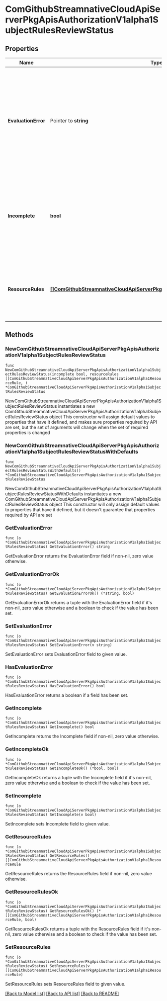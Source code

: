 # ComGithubStreamnativeCloudApiServerPkgApisAuthorizationV1alpha1SubjectRulesReviewStatus

## Properties

Name | Type | Description | Notes
------------ | ------------- | ------------- | -------------
**EvaluationError** | Pointer to **string** | EvaluationError can appear in combination with Rules. It indicates an error occurred during rule evaluation, such as an authorizer that doesn&#39;t support rule evaluation, and that ResourceRules and/or NonResourceRules may be incomplete. | [optional] 
**Incomplete** | **bool** | Incomplete is true when the rules returned by this call are incomplete. This is most commonly encountered when an authorizer, such as an external authorizer, doesn&#39;t support rules evaluation. | 
**ResourceRules** | [**[]ComGithubStreamnativeCloudApiServerPkgApisAuthorizationV1alpha1ResourceRule**](ComGithubStreamnativeCloudApiServerPkgApisAuthorizationV1alpha1ResourceRule.md) | ResourceRules is the list of actions the subject is allowed to perform on resources. The list ordering isn&#39;t significant, may contain duplicates, and possibly be incomplete. | 

## Methods

### NewComGithubStreamnativeCloudApiServerPkgApisAuthorizationV1alpha1SubjectRulesReviewStatus

`func NewComGithubStreamnativeCloudApiServerPkgApisAuthorizationV1alpha1SubjectRulesReviewStatus(incomplete bool, resourceRules []ComGithubStreamnativeCloudApiServerPkgApisAuthorizationV1alpha1ResourceRule, ) *ComGithubStreamnativeCloudApiServerPkgApisAuthorizationV1alpha1SubjectRulesReviewStatus`

NewComGithubStreamnativeCloudApiServerPkgApisAuthorizationV1alpha1SubjectRulesReviewStatus instantiates a new ComGithubStreamnativeCloudApiServerPkgApisAuthorizationV1alpha1SubjectRulesReviewStatus object
This constructor will assign default values to properties that have it defined,
and makes sure properties required by API are set, but the set of arguments
will change when the set of required properties is changed

### NewComGithubStreamnativeCloudApiServerPkgApisAuthorizationV1alpha1SubjectRulesReviewStatusWithDefaults

`func NewComGithubStreamnativeCloudApiServerPkgApisAuthorizationV1alpha1SubjectRulesReviewStatusWithDefaults() *ComGithubStreamnativeCloudApiServerPkgApisAuthorizationV1alpha1SubjectRulesReviewStatus`

NewComGithubStreamnativeCloudApiServerPkgApisAuthorizationV1alpha1SubjectRulesReviewStatusWithDefaults instantiates a new ComGithubStreamnativeCloudApiServerPkgApisAuthorizationV1alpha1SubjectRulesReviewStatus object
This constructor will only assign default values to properties that have it defined,
but it doesn't guarantee that properties required by API are set

### GetEvaluationError

`func (o *ComGithubStreamnativeCloudApiServerPkgApisAuthorizationV1alpha1SubjectRulesReviewStatus) GetEvaluationError() string`

GetEvaluationError returns the EvaluationError field if non-nil, zero value otherwise.

### GetEvaluationErrorOk

`func (o *ComGithubStreamnativeCloudApiServerPkgApisAuthorizationV1alpha1SubjectRulesReviewStatus) GetEvaluationErrorOk() (*string, bool)`

GetEvaluationErrorOk returns a tuple with the EvaluationError field if it's non-nil, zero value otherwise
and a boolean to check if the value has been set.

### SetEvaluationError

`func (o *ComGithubStreamnativeCloudApiServerPkgApisAuthorizationV1alpha1SubjectRulesReviewStatus) SetEvaluationError(v string)`

SetEvaluationError sets EvaluationError field to given value.

### HasEvaluationError

`func (o *ComGithubStreamnativeCloudApiServerPkgApisAuthorizationV1alpha1SubjectRulesReviewStatus) HasEvaluationError() bool`

HasEvaluationError returns a boolean if a field has been set.

### GetIncomplete

`func (o *ComGithubStreamnativeCloudApiServerPkgApisAuthorizationV1alpha1SubjectRulesReviewStatus) GetIncomplete() bool`

GetIncomplete returns the Incomplete field if non-nil, zero value otherwise.

### GetIncompleteOk

`func (o *ComGithubStreamnativeCloudApiServerPkgApisAuthorizationV1alpha1SubjectRulesReviewStatus) GetIncompleteOk() (*bool, bool)`

GetIncompleteOk returns a tuple with the Incomplete field if it's non-nil, zero value otherwise
and a boolean to check if the value has been set.

### SetIncomplete

`func (o *ComGithubStreamnativeCloudApiServerPkgApisAuthorizationV1alpha1SubjectRulesReviewStatus) SetIncomplete(v bool)`

SetIncomplete sets Incomplete field to given value.


### GetResourceRules

`func (o *ComGithubStreamnativeCloudApiServerPkgApisAuthorizationV1alpha1SubjectRulesReviewStatus) GetResourceRules() []ComGithubStreamnativeCloudApiServerPkgApisAuthorizationV1alpha1ResourceRule`

GetResourceRules returns the ResourceRules field if non-nil, zero value otherwise.

### GetResourceRulesOk

`func (o *ComGithubStreamnativeCloudApiServerPkgApisAuthorizationV1alpha1SubjectRulesReviewStatus) GetResourceRulesOk() (*[]ComGithubStreamnativeCloudApiServerPkgApisAuthorizationV1alpha1ResourceRule, bool)`

GetResourceRulesOk returns a tuple with the ResourceRules field if it's non-nil, zero value otherwise
and a boolean to check if the value has been set.

### SetResourceRules

`func (o *ComGithubStreamnativeCloudApiServerPkgApisAuthorizationV1alpha1SubjectRulesReviewStatus) SetResourceRules(v []ComGithubStreamnativeCloudApiServerPkgApisAuthorizationV1alpha1ResourceRule)`

SetResourceRules sets ResourceRules field to given value.



[[Back to Model list]](../README.md#documentation-for-models) [[Back to API list]](../README.md#documentation-for-api-endpoints) [[Back to README]](../README.md)


